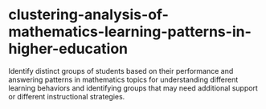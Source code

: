 # clustering-analysis-of-mathematics-learning-patterns-in-higher-education
Identify distinct groups of students based on their performance and answering patterns in  mathematics topics for understanding different learning behaviors and identifying groups that  may need additional support or different instructional strategies.
